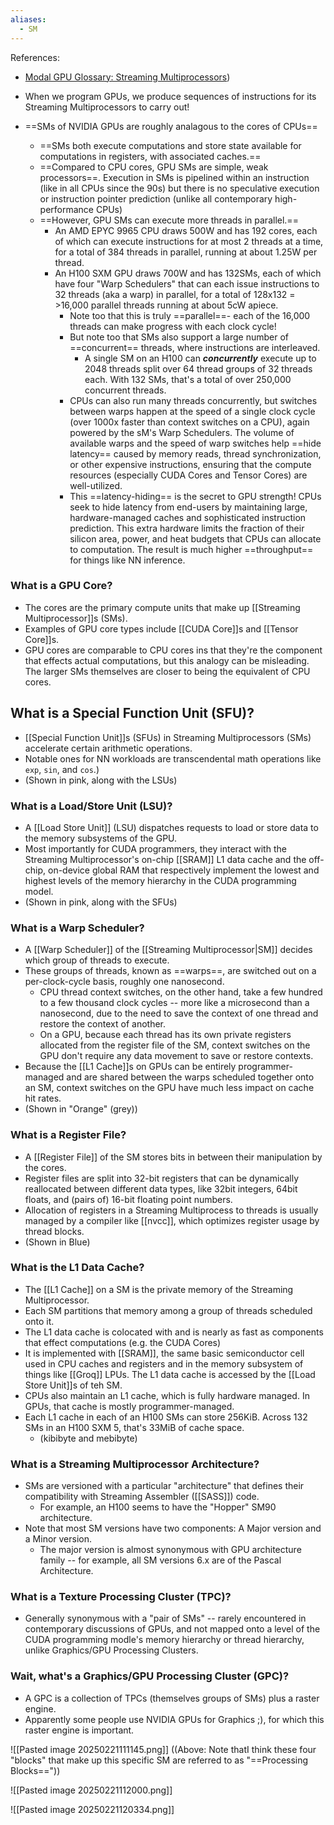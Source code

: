 ```yaml
---
aliases:
  - SM
---
```

References:
- [Modal GPU Glossary: Streaming Multiprocessors](https://modal.com/gpu-glossary/device-hardware/streaming-multiprocessor))


- When we program GPUs, we produce sequences of instructions for its Streaming Multiprocessors to carry out!
- ==SMs of NVIDIA GPUs are roughly analagous to the cores of CPUs==
	- ==SMs both execute computations and store state available for computations in registers, with associated caches.==
	- ==Compared to CPU cores, GPU SMs are simple, weak processors==. Execution in SMs is pipelined within an instruction (like in all CPUs since the 90s) but there is no speculative execution or instruction pointer prediction (unlike all contemporary high-performance CPUs)
	- ==However, GPU SMs can execute more threads in parallel.==
		- An AMD EPYC 9965 CPU draws 500W and has 192 cores, each of which can execute instructions for at most 2 threads at a time, for a total of 384 threads in parallel, running at about 1.25W per thread.
		- An H100 SXM GPU draws 700W and has 132SMs, each of which have four "Warp Schedulers" that can each issue instructions to 32 threads (aka a warp) in parallel, for a total of 128x132 = >16,000 parallel threads running at about 5cW apiece.
			- Note too that this is truly ==parallel==- each of the 16,000 threads can make progress with each clock cycle!
			- But note too that SMs also support a large number of ==concurrent== threads, where instructions are interleaved.
				- A single SM on an H100 can ***concurrently*** execute up to 2048 threads split over 64 thread groups of 32 threads each. With 132 SMs, that's a total of over 250,000 concurrent threads.
			- CPUs can also run many threads concurrently, but switches between warps happen at the speed of a single clock cycle (over 1000x faster than context switches on a CPU), again powered by the sM's Warp Schedulers. The volume of available warps and the speed of warp switches help ==hide latency== caused by memory reads, thread synchronization, or other expensive instructions, ensuring that the compute resources (especially CUDA Cores and Tensor Cores) are well-utilized.
			- This ==latency-hiding== is the secret to GPU strength! CPUs seek to hide latency from end-users by maintaining large, hardware-managed caches and sophisticated instruction prediction. This extra hardware limits the fraction of their silicon area, power, and heat budgets that CPUs can allocate to computation. The result is much higher ==throughput== for things like NN inference.



### What is a GPU Core?
- The cores are the primary compute units that make up [[Streaming Multiprocessor]]s (SMs).
- Examples of GPU core types include [[CUDA Core]]s and [[Tensor Core]]s.
- GPU cores are comparable to CPU cores ins that they're the component that effects actual computations, but this analogy can be misleading. The larger SMs themselves are closer to being the equivalent of CPU cores.


## What is a Special Function Unit (SFU)?
- [[Special Function Unit]]s (SFUs) in Streaming Multiprocessors (SMs) accelerate certain arithmetic operations.
- Notable ones for NN workloads are transcendental math operations like `exp`, `sin`, and `cos`.)
- (Shown in pink, along with the LSUs)

### What is a Load/Store Unit (LSU)?
- A [[Load Store Unit]] (LSU) dispatches requests to load or store data to the memory subsystems of the GPU.
- Most importantly for CUDA programmers, they interact with the Streaming Multiprocessor's on-chip [[SRAM]] L1 data cache and the off-chip, on-device global RAM that respectively implement the lowest and highest levels of the memory hierarchy in the CUDA programming model.
- (Shown in pink, along with the SFUs)

### What is a Warp Scheduler?
- A [[Warp Scheduler]] of the [[Streaming Multiprocessor|SM]] decides which group of threads to execute.
- These groups of threads, known as ==warps==, are switched out on a per-clock-cycle basis, roughly one nanosecond.
	- CPU thread context switches, on the other hand, take a few hundred to a few thousand clock cycles -- more like a microsecond than a nanosecond, due to the need to save the context of one thread and restore the context of another.
	- On a GPU, because each thread has its own private registers allocated from the register file of the SM, context switches on the GPU don't require any data movement to save or restore contexts.
- Because the [[L1 Cache]]s on GPUs can be entirely programmer-managed and are shared between the warps scheduled together onto an SM, context switches on the GPU have much less impact on cache hit rates.
- (Shown in "Orange" (grey))

### What is a Register File?
- A [[Register File]] of the SM stores bits in between their manipulation by the cores.
- Register files are split into 32-bit registers that can be dynamically reallocated between different data types, like 32bit integers, 64bit floats, and (pairs of) 16-bit floating point numbers.
- Allocation of registers in a Streaming Multiprocess to threads is usually managed by a compiler like [[nvcc]], which optimizes register usage by thread blocks.
- (Shown in Blue)

### What is the L1 Data Cache?
- The [[L1 Cache]] on a SM is the private memory of the Streaming Multiprocessor.
- Each SM partitions that memory among a group of threads scheduled onto it.
- The L1 data cache is colocated with and is nearly as fast as components that effect computations (e.g. the CUDA Cores)
- It is implemented with [[SRAM]], the same basic semiconductor cell used in CPU caches and registers and in the memory subsystem of things like [[Groq]] LPUs. The L1 data cache is accessed by the [[Load Store Unit]]s of teh SM.
- CPUs also maintain an L1 cache, which is fully hardware managed. In GPUs, that cache is mostly programmer-managed.
- Each L1 cache in each of an H100 SMs can store 256KiB. Across 132 SMs in an H100 SXM 5, that's 33MiB of cache space.
	- (kibibyte and mebibyte)

### What is a Streaming Multiprocessor Architecture?
- SMs are versioned with a particular "architecture" that defines their compatibility with Streaming Assembler ([[SASS]]) code.
	- For example, an H100 seems to have the "Hopper" SM90 architecture.
- Note that most SM versions have two components: A Major version and a Minor version.
	- The major version is almost synonymous with GPU architecture family -- for example, all SM versions 6.x are of the Pascal Architecture.

### What is a Texture Processing Cluster (TPC)?
- Generally synonymous with a "pair of SMs" -- rarely encountered in contemporary discussions of GPUs, and not mapped onto a level of the CUDA programming modle's memory hierarchy or thread hierarchy, unlike Graphics/GPU Processing Clusters.

### Wait, what's a Graphics/GPU Processing Cluster (GPC)?
- A GPC is a collection of TPCs (themselves groups of SMs) plus a raster engine.
- Apparently some people use NVIDIA GPUs for Graphics ;), for which this raster engine is important.


![[Pasted image 20250221111145.png]]
((Above: Note thatI think these four "blocks" that make up this specific SM are referred to as "==Processing Blocks=="))


![[Pasted image 20250221112000.png]]



![[Pasted image 20250221120334.png]]
